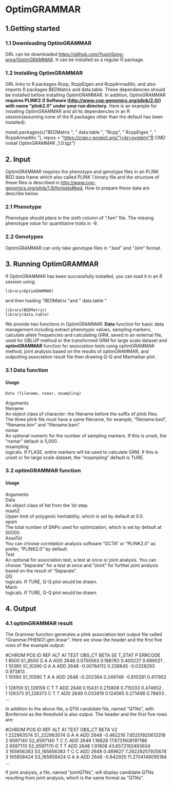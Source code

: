 # OptimGRAMMAR

## 1.Getting started

### 1.1	Downloading OptimGRAMMAR

GRL can be downloaded https://github.com/YuxinSong-prog/OptimGRAMMAR. It can be installed as a regular R package.

### 1.2	Installing OptimGRAMMAR

GRL links to R packages Rcpp, RcppEigen and RcppArmadillo, and also imports R packages BEDMatrix and data.table. These dependencies should be installed before installing OptimGRAMMAR. In addition, OptimGRAMMAR **requires PLINK2.0 Software (http://www.cog-genomics.org/plink/2.0/) with name “plink2.0” under your run directory**. Here is an example for installing OptimGRAMMAR and all its dependencies in an R session(assuming none of the R packages other than the default has been installed):

install.packages(c("BEDMatrix ", " data.table ", "Rcpp", " RcppEigen ", " RcppArmadillo "), repos = "https://cran.r-project.org/")<br>system(“R CMD install OptimGRAMMAR _1.0.tgz”)

## 2. Input

OptimGRAMMAR requires the phenotype and genotype files in an PLINK BED data frame which also called PLINK 1 binary file and the structure of these files is described in http://www.cog-genomics.org/plink/1.9/formats#bed. How to prepare these data are describe below.

### 2.1 Phenotype

Phenotype should place in the sixth column of “.fam” file. The missing phenotype value for quantitative traits is -9.

### 2.2 Genotypes

OptimGRAMMAR can only take genotype files in “.bed” and “.bim” format.

## 3. Running OptimGRAMMAR
If OptimGRAMMAR has been successfully installed, you can load it in an R session using:<br>
```
library(OptimGRAMMAR)
```
and then loading "BEDMatrix "and " data.table " <br>
```
library(BEDMatrix)
library(data.table)
```
We provide two functions in OptimGRAMMAR: **Data** function for basic data management including extract phenotypic values, sampling markers, calculate allele frequencies and calculating GRM, saved in an external file, used for GBLUP method or the transformed GRM for large scale dataset and **optimGRAMMAR** function for association tests using optimGRAMMAR method, joint analysis based on the results of optimGRAMMAR, and outputting association result file then drawing Q-Q and Manhattan plot .

### 3.1 Data function
#### Usage
```
Data (filename, nsmar, msampling)
```
Arguments<br>
filename<br>    An object class of character: the filename before the suffix of plink files. The three plink file must have a same filename, for example, “filename.bed”, “filename.bim” and “filename.bam”.<br>
nsmar<br>     An optional numeric for the number of sampling markers. If this is unset, the “nsmar” default is 5,000.<br>
msampling<br>  logicals. If FLASE, entire markers will be used to calculate GRM. If this is unset or for large scale dataset, the “msampling” default is TURE.<br>

### 3.2 optimGRAMMAR function
#### Usage

Arguments<br>
Data<br>        An object class of list from the 1st step.<br>
maxh2<br>       Upper limit of polygenic heritability, which is set by default at 0.5.<br>
opsm<br>        The total number of SNPs used for optimization, which is set by  default at 50000.<br>
AssoTst<br>     You can choose correlation analysis software “GCTA” or “PLINK2.0” as prefer, “PLINK2.0” by default.<br>
Test<br>        An optional for association test, a test at once or joint analysis. You can choose “Separate” for a 
            test at once and “Joint” for further joint analysis based on the result of “Separate”.<br>
QQ<br>          logicals. If TURE, Q-Q plot would be drawn.<br>
Manh<br>        logicals. If TURE, Q-Q plot would be drawn.<br>

## 4. Output
### 4.1 optimGRAMMAR result

The Grammar function generates a plink association text output file called “Grammar.PHENO1.glm.linear”. Here we show the header and the first five rows of the example output:<br>

#CHROM	POS	ID	REF	ALT	A1	TEST	OBS_CT	BETA	SE	T_STAT	P	ERRCODE<br>
1	8500	S1_8500	G	A	A	ADD	2648	0.0755563	0.188783	0.400227	0.689021	.<br>
1	10390	S1_10390	G	A	A	ADD	2648	-0.00784112	0.238845	-0.0328293	0.973813	.<br>
1	10590	S1_10590	T	A	A	ADD	2648	-0.202364	0.249746	-0.810281	0.417852	.<br>
1	128159	S1_128159	C	T	T	ADD	2648	0.15431	0.215808	0.715033	0.474652	.<br>
1	128373	S1_128373	C	T	T	ADD	2648	0.033819	0.124565	0.271498	0.78603	.<br>
…<br>

In addition to the above file, a QTN candidate file, named “QTNs”, with Bonferroni as the threshold is also output. The header and the first five rows are:<br>

#CHROM POS ID REF ALT A1 TEST OBS_CT BETA V2<br>
1 222963574 S1_222963574 G A A ADD 2648 -0.462216 7.65251920613318<br>
2 6597140 S2_6597140 T C C ADD 2648 1.16828 17.6731608197186<br>
2 6597170 S2_6597170 G T T ADD 2648 1.91808 43.6572192493634<br>
3 165856383 S3_165856383 T C C ADD 2648 0.489627 7.28229257925678<br>
3 165858424 S3_165858424 G A A ADD 2648 -0.642925 11.2704149095184<br>
…<br>

If joint analysis, a file, named “jointQTNs”, will display candidate QTNs resulting from joint analysis, which is the same format as “QTNs”.






